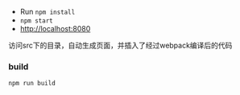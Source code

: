 
- Run `npm install`
- `npm start`
- [http://localhost:8080](http://localhost:8080)

访问src下的目录，自动生成页面，并插入了经过webpack编译后的代码

### build

    npm run build